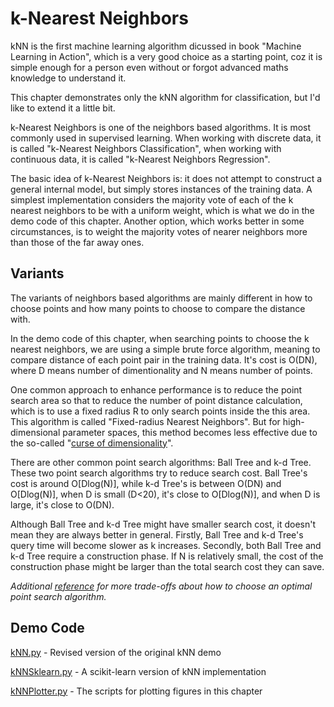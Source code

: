 # k-Nearest Neighbors

kNN is the first machine learning algorithm dicussed in book "Machine Learning in Action", which is a very good choice as a starting point, coz it is simple enough for a person even without or forgot advanced maths knowledge to understand it.

This chapter demonstrates only the kNN algorithm for classification, but I'd like to extend it a little bit.

k-Nearest Neighbors is one of the neighbors based algorithms. It is most commonly used in supervised learning. When working with discrete data, it is called "k-Nearest Neighbors Classification", when working with continuous data, it is called "k-Nearest Neighbors Regression".

The basic idea of k-Nearest Neighbors is: it does not attempt to construct a general internal model, but simply stores instances of the training data. A simplest implementation considers the majority vote of each of the k nearest neighbors to be with a uniform weight, which is what we do in the demo code of this chapter. Another option, which works better in some circumstances, is to weight the majority votes of nearer neighbors more than those of the far away ones.

## Variants

The variants of neighbors based algorithms are mainly different in how to choose points and how many points to choose to compare the distance with.

In the demo code of this chapter, when searching points to choose the k nearest neighbors, we are using a simple brute force algorithm, meaning to compare distance of each point pair in the training data. It's cost is O(DN), where D means number of dimentionality and N means number of points. 

One common approach to enhance performance is to reduce the point search area so that to reduce the number of point distance calculation, which is to use a fixed radius R to only search points inside the this area. This algorithm is called "Fixed-radius Nearest Neighbors". But for high-dimensional parameter spaces, this method becomes less effective due to the so-called "[curse of dimensionality](https://en.wikipedia.org/wiki/Curse_of_dimensionality)".

There are other common point search algorithms: Ball Tree and k-d Tree. These two point search algorithms try to reduce search cost. Ball Tree's cost is around O[Dlog(N)], while k-d Tree's is between O(DN) and O[Dlog(N)], when D is small (D<20), it's close to O[Dlog(N)], and when D is large, it's close to O(DN).

Although Ball Tree and k-d Tree might have smaller search cost, it doesn't mean they are always better in general. Firstly, Ball Tree and k-d Tree's query time will become slower as k increases. Secondly, both Ball Tree and k-d Tree require a construction phase. If N is relatively small, the cost of the construction phase might be larger than the total search cost they can save.

*Additional [reference](http://scikit-learn.org/stable/modules/neighbors.html#choice-of-nearest-neighbors-algorithm) for more trade-offs about how to choose an optimal point search algorithm.*

## Demo Code

[kNN.py](kNN.py) - Revised version of the original kNN demo

[kNNSklearn.py](kNNSklearn.py) - A scikit-learn version of kNN implementation

[kNNPlotter.py](kNNPlotter.py) - The scripts for plotting figures in this chapter